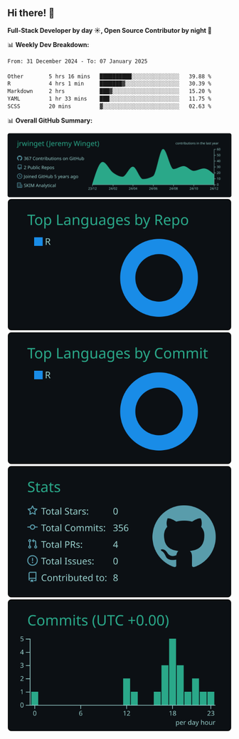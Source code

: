 ## Hi there! 👋

**Full-Stack Developer by day ☀️, Open Source Contributor by night 🌙**

📊 **Weekly Dev Breakdown:**
<!--START_SECTION:waka-->

```txt
From: 31 December 2024 - To: 07 January 2025

Other        5 hrs 16 mins   ██████████░░░░░░░░░░░░░░░   39.88 %
R            4 hrs 1 min     ███████▓░░░░░░░░░░░░░░░░░   30.39 %
Markdown     2 hrs           ███▓░░░░░░░░░░░░░░░░░░░░░   15.20 %
YAML         1 hr 33 mins    ███░░░░░░░░░░░░░░░░░░░░░░   11.75 %
SCSS         20 mins         ▓░░░░░░░░░░░░░░░░░░░░░░░░   02.63 %
```

<!--END_SECTION:waka-->

📊 **Overall GitHub Summary:**

[![](https://raw.githubusercontent.com/jrwinget/jrwinget/main/profile-summary-card-output/gotham/0-profile-details.svg)](https://github.com/vn7n24fzkq/github-profile-summary-cards)
[![](https://raw.githubusercontent.com/jrwinget/jrwinget/main/profile-summary-card-output/gotham/1-repos-per-language.svg)](https://github.com/vn7n24fzkq/github-profile-summary-cards) [![](https://raw.githubusercontent.com/jrwinget/jrwinget/main/profile-summary-card-output/gotham/2-most-commit-language.svg)](https://github.com/vn7n24fzkq/github-profile-summary-cards)
[![](https://raw.githubusercontent.com/jrwinget/jrwinget/main/profile-summary-card-output/gotham/3-stats.svg)](https://github.com/vn7n24fzkq/github-profile-summary-cards) [![](https://raw.githubusercontent.com/jrwinget/jrwinget/main/profile-summary-card-output/gotham/4-productive-time.svg)](https://github.com/vn7n24fzkq/github-profile-summary-cards)
